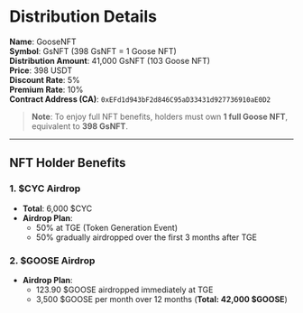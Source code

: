 # Distribution Details

**Name**: GooseNFT  
**Symbol**: GsNFT (398 GsNFT = 1 Goose NFT)  
**Distribution Amount**: 41,000 GsNFT (103 Goose NFT)  
**Price**: 398 USDT  
**Discount Rate**: 5%  
**Premium Rate**: 10%  
**Contract Address (CA)**: `0xEFd1d943bF2d846C95aD33431d927736910aE0D2`

> **Note**: To enjoy full NFT benefits, holders must own **1 full Goose NFT**, equivalent to **398 GsNFT**.

---

## NFT Holder Benefits

### 1. $CYC Airdrop

- **Total**: 6,000 $CYC  
- **Airdrop Plan**:
  - 50% at TGE (Token Generation Event)  
  - 50% gradually airdropped over the first 3 months after TGE

### 2. $GOOSE Airdrop

- **Airdrop Plan**:
  - 123.90 $GOOSE airdropped immediately at TGE  
  - 3,500 $GOOSE per month over 12 months (**Total: 42,000 $GOOSE**)
